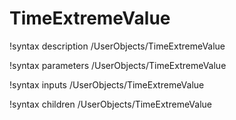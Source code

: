 <!-- MOOSE Documentation Stub: Remove this when content is added. -->

# TimeExtremeValue
!syntax description /UserObjects/TimeExtremeValue

!syntax parameters /UserObjects/TimeExtremeValue

!syntax inputs /UserObjects/TimeExtremeValue

!syntax children /UserObjects/TimeExtremeValue
